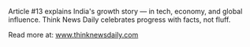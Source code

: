 Article #13 explains India's growth story — in tech, economy, and global influence. Think News Daily celebrates progress with facts, not fluff.

Read more at: www.thinknewsdaily.com
